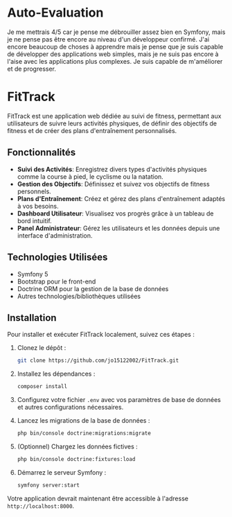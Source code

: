 # Auto-Evaluation
Je me mettrais 4/5 car je pense me débrouiller assez bien en Symfony, mais je ne pense pas être encore au niveau d'un développeur confirmé. J'ai encore beaucoup de choses à apprendre mais je pense que je suis capable de développer des applications web simples, mais je ne suis pas encore à l'aise avec les applications plus complexes. Je suis capable de m'améliorer et de progresser.

# FitTrack

FitTrack est une application web dédiée au suivi de fitness, permettant aux utilisateurs de suivre leurs activités physiques, de définir des objectifs de fitness et de créer des plans d'entraînement personnalisés.

## Fonctionnalités

- **Suivi des Activités**: Enregistrez divers types d'activités physiques comme la course à pied, le cyclisme ou la natation.
- **Gestion des Objectifs**: Définissez et suivez vos objectifs de fitness personnels.
- **Plans d'Entraînement**: Créez et gérez des plans d'entraînement adaptés à vos besoins.
- **Dashboard Utilisateur**: Visualisez vos progrès grâce à un tableau de bord intuitif.
- **Panel Administrateur**: Gérez les utilisateurs et les données depuis une interface d'administration.

## Technologies Utilisées

- Symfony 5
- Bootstrap pour le front-end
- Doctrine ORM pour la gestion de la base de données
- Autres technologies/bibliothèques utilisées

## Installation

Pour installer et exécuter FitTrack localement, suivez ces étapes :

1. Clonez le dépôt :

    ```bash
    git clone https://github.com/jo15122002/FitTrack.git
    ```

2. Installez les dépendances :

    ```bash
    composer install
    ```

3. Configurez votre fichier `.env` avec vos paramètres de base de données et autres configurations nécessaires.

4. Lancez les migrations de la base de données :

    ```bash
    php bin/console doctrine:migrations:migrate
    ```

5. (Optionnel) Chargez les données fictives :

    ```bash
    php bin/console doctrine:fixtures:load
    ```

6. Démarrez le serveur Symfony :

    ```bash
    symfony server:start
    ```

Votre application devrait maintenant être accessible à l'adresse `http://localhost:8000`.